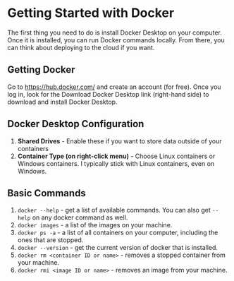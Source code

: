 # Getting Started with Docker
The first thing you need to do is install Docker Desktop on your computer. Once it is installed, you can run Docker commands locally. From there, you can think about deploying to the cloud if you want.

## Getting Docker
Go to https://hub.docker.com/ and create an account (for free). Once you log in, look for the Download Docker Desktop link (right-hand side) to download and install Docker Desktop.

## Docker Desktop Configuration
1. **Shared Drives** - Enable these if you want to store data outside of your containers
2. **Container Type (on right-click menu)** - Choose Linux containers or Windows containers. I typically stick with Linux containers, even on Windows.

## Basic Commands
1. `docker --help` - get a list of available commands. You can also get `--help` on any docker command as well.
2. `docker images` - a list of the images on your machine.
3. `docker ps -a` - a list of all containers on your computer, including the ones that are stopped.
4. `docker --version` - get the current version of docker that is installed.
5. `docker rm <container ID or name>` - removes a stopped container from your machine.
6. `docker rmi <image ID or name>` - removes an image from your machine.